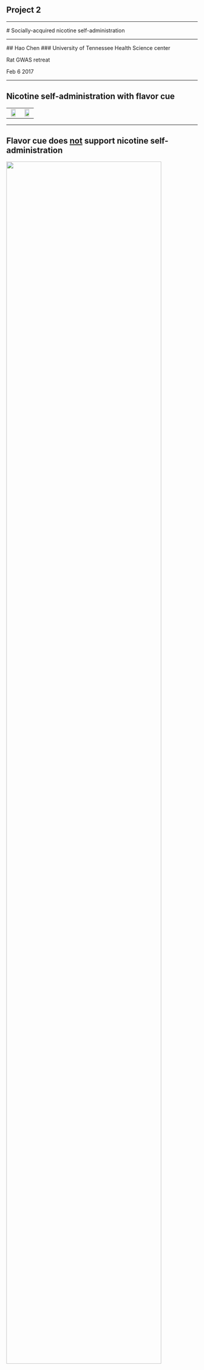 ## Project 2 
<hr color=orange >
# Socially-acquired nicotine self-administration 
<hr color=orange >
##	Hao Chen
### University of Tennessee Health Science center

Rat GWAS retreat 

Feb 6 2017

---

## Nicotine self-administration with flavor cue
<table width=90%><tr>
<td width=50% align="center" valign="center">
<img height:auto width=80% src="images/fig1.single.rat.licking.svg">
</td><td align="center" valign="center">
<img height:auto width=80% src="images/natureamerican.jpeg">

</td></tr></table>

---

## Flavor cue does <a href="#/stfp">not</a> support nicotine self-administration
<a href="#/demo">
	<img height:auto width=90% src="images/npp/fig1.ms.saccCocoaSolo2.png">
</a>

<hr align="left" width=15%>
<p align=left>
<cite> Chen, et al., Neuropsychopharmacology, 2011</cite>


---


## Nicotine is primarily aversive in non-smokers 
<table>
	<tr>
		<td width=50%>
			<img width=100% src="images/titlepages/eissenberg.png">
		</td>
		<td width=90%>
			<img width=100% src="images/titlepages/dkalman.png">
		</td>
	</tr>
	<tr>
		<td>
		Coughing, nausea, dizziness, sickness, burning throat, headache.
		</td>
		<td>
		Nicotine induces drug high only in <em>significantly nicotine-deprived smokers</em>. 
		</td>
	</tr>
</table>


---

## Social environment influences smoking behavior

<div id="left50">
		<img src="images/titlepages/hoffman.png" >
</div>

<div id="righ50">
	<img src="images/titlepages/jfowler.png" width=50%>
</div>

---


## Modeling social learning in rats

<div id="left50">
<img height:auto width=80% src="images/galef.protocol.narrower.png"> 
<br>


<hr align="left" width=15%>
<p align=left>
<cite>Galef, Dev Psychobiol., 1982 </cite>
</div>

<div id="right50">
<img height:auto width=80% src="images/Fig1.social.rats.withdemo.svg">
</div>


---

## Social learning induces nicotine self-administration
<a href="#/solo">
	<img height:auto width=90% src="images/npp/fig2.demo.dose2.png">
</a>
<hr align="left" width=15%>
<p align=left>
<cite> Chen, et al., Neuropsychopharmacology, 2011 </cite>

---


## Social context 

<div id="left50">
<img width=100% height:auto src="images/nse.reinstatement.svg">
 <b>Neutral</b> 
</div>

<div id="right50">
<img width=100% height:auto src="images/social.context.reinstatment.svg">
<b>Inducing</b>
</div>


---

## Nicotine self-administration with an <span style="color:darkred">aversive </span> cue
<img height:auto width=95% src="images/quinine/pres.quinine.4grps.png">
<br>
 NSE: Neutral social environment | ISE: Inducing social environment 
<hr align="left" width=15%>
<p align=left>
<cite> Wang, et al., Psychopharmacology, 2016 </cite>
</p>



---

## Nicotine intake with <span style="color:royalblue">appetitive</span> vs <span style="color:darkred">aversive </span> cues
<img height:auto width=40% src="images/quinine/pres.sacc_quinine.png">
<br>
<hr align="left" width=15%>
<p align=left>

<cite> Wang, et al., Psychopharmacology, 2016 </cite>
</p>



---

## What is the social signal?

<img width=50% src="images/Fig1.social.rats.withdemo.svg">

---

## Odor but not taste cue is required

<img height:auto width=70% src="./images/npp/fig5.olfactory.eps.png">
<hr align="left" width=15%>
<p align=left>
<cite> Chen, et al., Neuropsychopharmacology, 2011</cite>


---

<img height:auto width=80% src="images/cs2/galef.cs2.png">

---
## Dose response to CS<sub>2</sub> 

<img height:auto width=70% src="images/cs2/pres.fig3.cs2.infusions.png">
<br>
<hr align="left" width=15%>
<p align=left>
<cite> Wang &amp; Chen, PLoS ONE, 2014</cite>
</p>


---

## Context-induced reinstatement 
<img height:auto width=80% src="images/cs2/fig5.reinstatment.cs2.png">
<small> NSE: Neutral social environment | ISE: Inducing social environment </small>
<hr align="left" width=15%>
<p align=left>
<cite> Wang &amp; Chen, PLoS ONE, 2014 </cite>
</p>


---

## Summary

<ul>
<li> Nicotine is both rewarding and aversive. </li>
<li> Flavor cues are associated with the aversive effect of nicotine. </li>
<li> Social learning reverses conditioned aversion and facilitate nicotine self-administration. </li>
<li> CS<sub>2</sub> is a critical signal that mediates social learning and nicotine intake. </li>
<li> Operant behavior is driven by the rewarding effect of nicotine, and not by the subjective value of the flavor cue. </li>
</ul>


---
## Specific Aims  
* Breed adolescent HS rats
	* Generate ~ 400 adolescent rats per year 
	* Use four rats (2 &#9794; + 2 &#9792;) in the behavioral studies and one rat for RNA-seq per litter 
* Phenotype social and emotional traits
	* Open field /   Novel object /  Social interaction /  Elevated plus maze    
* Socially-acquired nicotine self-administration
	* Acquisition, 10 daily sessions
	* Progressive ratio, 1 session
	* Cotinine assay, 1 time 
	* Extinction, 3-7 sessions
	* Reinstatement, 1 session

---

## Specific Aims, <em> cont. </em> 

* Data analysis 
	* Principle component analysis of the predictor variables  
	* Multiple Regression of the PCs
* Laser capture microdissection 	
	* Collect 72 rats (36 &#9794; + 36 &#9792;) 
	* Four brain regions
		* AcbC
		* LHb
		* IL
		* OFC

---

## Time table for behavioral tests
<table style="border-collapse: collapse;">
		<tr style="border-bottom:1px solid #000;"> 
			<th >Age</th>
			<th>Test</th>
		</tr>
			<tr><td>21</td><td>Wean </td></tr> 
			<tr><td>30</td><td>Open field: 1m x 1m x 0.5m (1 h)</td></tr>
			<tr><td>31</td><td>Novelty: a cylindrical cage in the center (20 min)</td></tr>
			<tr><td>32</td><td>Social interaction: a stranger rat in the cage (20 min)</td></tr>
			<tr><td>33</td><td>Elevated plus maze (6 min)</td></tr>

			<tr ><td>34</td><td>Marble Bury</td></tr>
			<tr ><td>35-37</td><td>Surgery and recovery</td></tr>
			<tr><td>38-48</td><td>Nicotine SA </td></tr>
			<tr><td>49</td><td>Cotinine assay</td></tr>
			<tr style="border-bottom:1px solid #000;"><td>50-58</td><td>Extinction, Reinstatement </td></tr>
</table>




---

## Progress so far ...

|Batch|Arrival Date | Status|
|---|---|---|
| 00 | 2014-07-14| Completed |
| 01 | 2014-10-27| Completed |
| 02 | 2015-02-25| Completed |
| 03 | 2015-06-01| Completed |
| 04 | 2015-08-05| Completed |
| 05 | 2015-10-27| Completed |
| 06 | 2016-02-02| Completed |
| 07 | 2016-06-07| Completed |
| 08 | 2016-08-16| Nearly Finished |
| 09 | 2016-11-30| Breeding Started |
|||




---
## Open field
<img width=70% height="auto" src="images/p50retreat2017/densityOpenField.png">


---
## Novel object interaction
<img width=70% height="auto" src="images/p50retreat2017/densityNovelObject.png">

---
## Social interaction
<img width=70% height="auto" src="images/p50retreat2017/densitySocialInteraction.png">


---
## Elevated plus maze
<img width=70% height="auto" src="images/p50retreat2017/densityPlusMaze.png">

---
## Nicotine self-administration

#### Pilot data, adults

<img width=70% height="auto" src="images/p50/fig4.g2b.figure.male.vs.female.nicSA.cummulative.png">
<hr align="left" width=15%>
<p align=left>
<cite> Wang, et al., Gene, Brain and Behavior, 2014</cite>


---
## Demonstrator behavior

<img width=60% height="auto" src="images/p50/fig_demo.lick.by.sex.png">

<hr align="left" width=15%>
<p align=left>
<cite> Wang, et al., Gene, Brain and Behavior, 2014</cite>

---
## Socially-acquired nicotine self-administration with CS<sub>2</sub>

<img width=50% height="auto" src="images/p50/single.rat.lick.cs2.png">

---

## Nicotine self-administration
<img width=70% height="auto" src="images/p50retreat2017/summaryNicotine.png">

---
## Nicotine self-administration
#### Sessions 1-10
<img width=100% height="auto" src="images/p50retreat2017/densityNicotine10Days.png">

---
## Nicotine self-administration
#### Progressive ratio 
<img width=100% height="auto" src="images/p50retreat2017/densityNicotineDay11.png">

---
## Nicotine self-administration
#### Reinstatement 
<img width=100% height="auto" src="images/p50retreat2017/densityNicotineDay20.png">

---

## Sex differences 

<img width=80% height="auto" src="images/p50retreat2017/p50_sex_diff.png">

---

## Correlation 
<img src="images/p50retreat2017/correlations_all.png" width=80%>

---

## Principle component analysis 

<img src="images/p50retreat2017/pca_loading.png" width=80%>

---

## Regression 
<div id="left50">
	<b> Pilot data </b>
	<br>
	<img width=70% height="auto" src="images/p50/linearRegression.jpg">
	<br>
<small> Wang, et al., 2014, Gene, Brain and Behavior</small>
</div>

<div id="right50">
	<b>Current data</b>
	<ul>
	<li>Batch is the most significant factor
	<li> No measure of social behavior during IVSA
	<li> Less than 10% variance of infusion explained by other factors
	</ul>
</div>


---
## Nicotine metabolism
<img width=80% height="auto" src="images/p50/AllCotinine_NicotineHSRats.png">

---

## Micro dissection of brain tissue
<table>
	<tr><td width=50%>
<img width=90% height="auto" src="images/p50/dissection.jpg">
		</td><td>
<img width=90% height="auto" src="images/p50/forceps.jpg">
</td></tr>
</table>


---
## Dissecting brains using a DIY setup	
<img width=70% height="auto" src="images/p50/dissection.gif">

---

## Quality of RNA 
<img width=80% height="auto" src="images/p50retreat2017/RNAQuality.png">

---

## Brain metablomics

* Similar dissection method as for RNA 
* Collect brain and serum sample from the same rat
	* Prefrontal cortex (infralimbic + prelimbic ) 
	* Orbitofrontal cortex 
	* Accumbens core
	* These brain regions have approx. 10 mg wet tissue

---

####  Spin off 1 
## Menthol flavored cigrettes
<table><tr><td width=62%>
<img width=100% height="auto" src="images/p50/menthol.patent.png">
</td><td width=38%> 
<img width=100% height="auto" src="images/p50/menthol_24.jpg">
</td></tr></table>

---

## Modeling the effect of menthol
<img width=60% height="auto" src="images/p50/single.rat.lick.menthol.png">

---

## Menthol facilitates nicotine intake
<img width=70% height="auto" src="images/p50/p50_menthol.png">

---

## Extinction and Reinstatement
<img width=70% height="auto" src="images/p50/p50_mentholExt.png">

---

## Menthol as a cue for nicotine
#### Heritability = 0.67
<img width=70% height="auto" src="images/p50/p50mentholinbred.png">

---

## Genetic influences on menthol as a cue for nicotine self-administration in rats
#### Hao Chen, Abraham Palmer, MPI 
#### To be re-submitted before March 1 2017 in response to NIDA PAR 15-120

---
####  Spin off 2 

<h3> <a href="https://github.com/chen42/openbehavior"> An open source device for operant licking </a></h3>

<img width=50% src="https://github.com/chen42/openbehavior/raw/master/operantLicking/images/assembled.jpg">

---

## Publications

### partially supported by the P50

* Tengfei Wang, Wenyan Han, Hao Chen. Socially acquired nicotine self-administration with an aversive flavor cue in adolescent female rats. Psychopharmacology. 2016 May;233(10):1837–1844. PMCID: PMC4846487

* Matthew Longley, Ethan L Willis, Cindy X Tay, Hao Chen.  An open source device for operant licking in rats. PeerJ. Accepted for Publication.

* Wenyan Han, Tengfei Wang, Hao Chen. Extinction of conditioned aversion contributes to socially acquired nicotine self-administration in isogenic strains of adolescent rats. Ready for submission. 



---

## Acknowledgements
* Current lab members 
	* Tengfei Wang, Research Associate 
	* Pawandeep Kaur, Research Assistant  
	* Yanyan Lin, Research Assistant  
* Past lab members 
	*  Reziwan Yimiti | Qinglin Wu |  Katie Hiler | Hongxiao Song |  Xia Hong |  Jie Shen | Wenyan Han 
* Summer students 
	* Abigale Salinero  (REHU 2015) |  Cindy Tay (REHU 2016) |  Ethan Willis (UoM) | Mathew Longley (UoM) 
* P50 collaborators 
	* Abraham Palmer |  Barry Aprison | Oksana Polaskaya |  Apurva Chitre | Leah-Solberg Woods 


